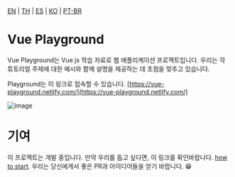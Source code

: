 [EN](README.md) | [TH](README_th.md) | [ES](README_es.md) | [KO](README_ko.md) | [PT-BR](README_pr-br.md)

# Vue Playground

Vue Playground는 Vue.js 학습 자료로 웹 애플리케이션 프로젝트입니다. 우리는 각 튜토리얼 주제에 대한 예시와 함께 설명을 제공하는 데 초점을 맞추고 있습니다.

Playground는 이 링크로 접속할 수 있습니다. [https://vue-playground.netlify.com/](https://vue-playground.netlify.com/)

![image](https://user-images.githubusercontent.com/6861191/66323656-538d4980-e94e-11e9-879c-f1cf2581cb9f.png)

# 기여

이 프로젝트는 개발 중입니다.
만약 우리를 돕고 싶다면, 이 링크를 확인바랍니다. [how to start](https://github.com/runyasak/vue-playground/blob/master/CONTRIBUTING.md).
우리는 당신에게서 좋은 PR과 아이디어들을 얻기 바랍니다. 😁
